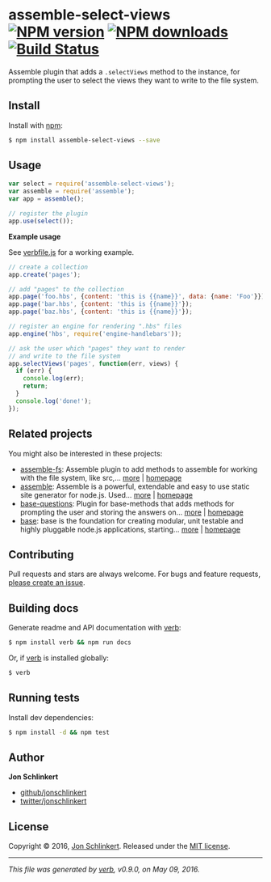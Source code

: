 # assemble-select-views [![NPM version](https://img.shields.io/npm/v/assemble-select-views.svg?style=flat)](https://www.npmjs.com/package/assemble-select-views) [![NPM downloads](https://img.shields.io/npm/dm/assemble-select-views.svg?style=flat)](https://npmjs.org/package/assemble-select-views) [![Build Status](https://img.shields.io/travis/assemble/assemble-select-views.svg?style=flat)](https://travis-ci.org/assemble/assemble-select-views)

Assemble plugin that adds a `.selectViews` method to the instance, for prompting the user to select the views they want to write to the file system.

## Install

Install with [npm](https://www.npmjs.com/):

```sh
$ npm install assemble-select-views --save
```

## Usage

```js
var select = require('assemble-select-views');
var assemble = require('assemble');
var app = assemble();

// register the plugin
app.use(select());
```

**Example usage**

See [verbfile.js](verbfile.js) for a working example.

```js
// create a collection
app.create('pages');

// add "pages" to the collection
app.page('foo.hbs', {content: 'this is {{name}}', data: {name: 'Foo'}});
app.page('bar.hbs', {content: 'this is {{name}}'});
app.page('baz.hbs', {content: 'this is {{name}}'});

// register an engine for rendering ".hbs" files
app.engine('hbs', require('engine-handlebars'));

// ask the user which "pages" they want to render
// and write to the file system
app.selectViews('pages', function(err, views) {
  if (err) {
    console.log(err);
    return;
  }
  console.log('done!');
});
```

## Related projects

You might also be interested in these projects:

* [assemble-fs](https://www.npmjs.com/package/assemble-fs): Assemble plugin to add methods to assemble for working with the file system, like src,… [more](https://www.npmjs.com/package/assemble-fs) | [homepage](https://github.com/assemble/assemble-fs)
* [assemble](https://www.npmjs.com/package/assemble): Assemble is a powerful, extendable and easy to use static site generator for node.js. Used… [more](https://www.npmjs.com/package/assemble) | [homepage](https://github.com/assemble/assemble)
* [base-questions](https://www.npmjs.com/package/base-questions): Plugin for base-methods that adds methods for prompting the user and storing the answers on… [more](https://www.npmjs.com/package/base-questions) | [homepage](https://github.com/node-base/base-questions)
* [base](https://www.npmjs.com/package/base): base is the foundation for creating modular, unit testable and highly pluggable node.js applications, starting… [more](https://www.npmjs.com/package/base) | [homepage](https://github.com/node-base/base)

## Contributing

Pull requests and stars are always welcome. For bugs and feature requests, [please create an issue](https://github.com/assemble/assemble-select-views/issues/new).

## Building docs

Generate readme and API documentation with [verb](https://github.com/verbose/verb):

```sh
$ npm install verb && npm run docs
```

Or, if [verb](https://github.com/verbose/verb) is installed globally:

```sh
$ verb
```

## Running tests

Install dev dependencies:

```sh
$ npm install -d && npm test
```

## Author

**Jon Schlinkert**

* [github/jonschlinkert](https://github.com/jonschlinkert)
* [twitter/jonschlinkert](http://twitter.com/jonschlinkert)

## License

Copyright © 2016, [Jon Schlinkert](https://github.com/jonschlinkert).
Released under the [MIT license](https://github.com/assemble/assemble-select-views/blob/master/LICENSE).

***

_This file was generated by [verb](https://github.com/verbose/verb), v0.9.0, on May 09, 2016._